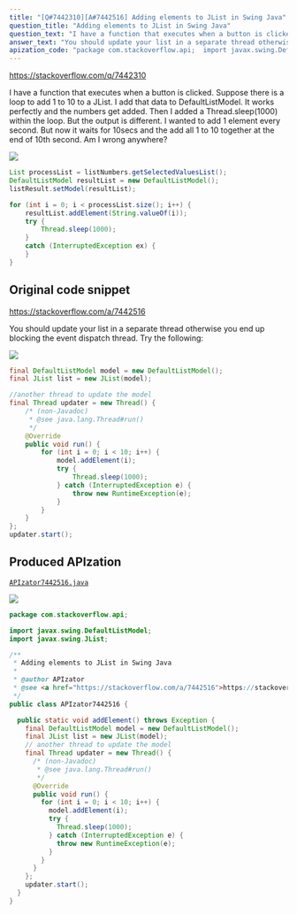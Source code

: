 ```yaml
---
title: "[Q#7442310][A#7442516] Adding elements to JList in Swing Java"
question_title: "Adding elements to JList in Swing Java"
question_text: "I have a function that executes when a button is clicked. Suppose there is a loop to add 1 to 10 to a JList. I add that data to DefaultListModel. It works perfectly and the numbers get added. Then I added a Thread.sleep(1000) within the loop. But the output is different. I wanted to add 1 element every second. But now it waits for 10secs and the add all 1 to 10 together at the end of 10th second. Am I wrong anywhere?"
answer_text: "You should update your list in a separate thread otherwise you end up blocking the event dispatch thread. Try the following:"
apization_code: "package com.stackoverflow.api;  import javax.swing.DefaultListModel; import javax.swing.JList;  /**  * Adding elements to JList in Swing Java  *  * @author APIzator  * @see <a href=\"https://stackoverflow.com/a/7442516\">https://stackoverflow.com/a/7442516</a>  */ public class APIzator7442516 {    public static void addElement() throws Exception {     final DefaultListModel model = new DefaultListModel();     final JList list = new JList(model);     // another thread to update the model     final Thread updater = new Thread() {       /* (non-Javadoc)        * @see java.lang.Thread#run()        */       @Override       public void run() {         for (int i = 0; i < 10; i++) {           model.addElement(i);           try {             Thread.sleep(1000);           } catch (InterruptedException e) {             throw new RuntimeException(e);           }         }       }     };     updater.start();   } }"
---
```


https://stackoverflow.com/q/7442310

I have a function that executes when a button is clicked. Suppose there is a loop to add 1 to 10 to a JList. I add that data to DefaultListModel. It works perfectly and the numbers get added. Then I added a Thread.sleep(1000) within the loop. But the output is different. I wanted to add 1 element every second. But now it waits for 10secs and the add all 1 to 10 together at the end of 10th second. Am I wrong anywhere?


<div class="code-logo"><img src="/stackoverflow.png" /></div>

```java
List processList = listNumbers.getSelectedValuesList();
DefaultListModel resultList = new DefaultListModel();
listResult.setModel(resultList);

for (int i = 0; i < processList.size(); i++) {
    resultList.addElement(String.valueOf(i));
    try {
        Thread.sleep(1000);
    }
    catch (InterruptedException ex) {
    }
}
```


## Original code snippet

https://stackoverflow.com/a/7442516

You should update your list in a separate thread otherwise you end up blocking the event dispatch thread.
Try the following:

<div class="code-logo"><img src="/stackoverflow.png" /></div>

```java
final DefaultListModel model = new DefaultListModel();
final JList list = new JList(model);

//another thread to update the model
final Thread updater = new Thread() {
    /* (non-Javadoc)
     * @see java.lang.Thread#run()
     */
    @Override
    public void run() {
        for (int i = 0; i < 10; i++) {
            model.addElement(i);
            try {
                Thread.sleep(1000);
            } catch (InterruptedException e) {
                throw new RuntimeException(e);
            }
        }
    }
};
updater.start();
```

## Produced APIzation

[`APIzator7442516.java`](https://github.com/pasqualesalza/apization/raw/main/data/search/APIzator7442516.java)

<div class="code-logo"><img src="/apizator.png" /></div>

```java
package com.stackoverflow.api;

import javax.swing.DefaultListModel;
import javax.swing.JList;

/**
 * Adding elements to JList in Swing Java
 *
 * @author APIzator
 * @see <a href="https://stackoverflow.com/a/7442516">https://stackoverflow.com/a/7442516</a>
 */
public class APIzator7442516 {

  public static void addElement() throws Exception {
    final DefaultListModel model = new DefaultListModel();
    final JList list = new JList(model);
    // another thread to update the model
    final Thread updater = new Thread() {
      /* (non-Javadoc)
       * @see java.lang.Thread#run()
       */
      @Override
      public void run() {
        for (int i = 0; i < 10; i++) {
          model.addElement(i);
          try {
            Thread.sleep(1000);
          } catch (InterruptedException e) {
            throw new RuntimeException(e);
          }
        }
      }
    };
    updater.start();
  }
}

```